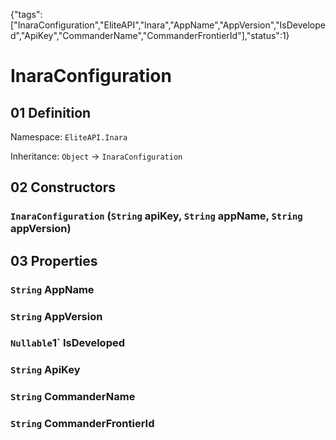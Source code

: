 {"tags":["InaraConfiguration","EliteAPI","Inara","AppName","AppVersion","IsDeveloped","ApiKey","CommanderName","CommanderFrontierId"],"status":1}

# InaraConfiguration

## 01 Definition

Namespace: `EliteAPI.Inara`

Inheritance: `Object` → `InaraConfiguration`

## 02 Constructors

### `InaraConfiguration` (`String` apiKey, `String` appName, `String` appVersion)

## 03 Properties

### `String` AppName

### `String` AppVersion

### `Nullable`1` IsDeveloped

### `String` ApiKey

### `String` CommanderName

### `String` CommanderFrontierId

